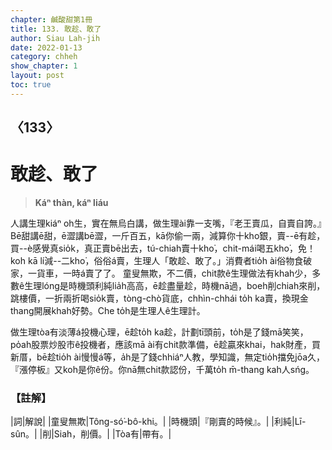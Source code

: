 ```yaml
---
chapter: 鹹酸甜第1冊
title: 133. 敢趁、敢了
author: Siau Lah-jih
date: 2022-01-13
category: chheh
show_chapter: 1
layout: post
toc: true
---
```

  
## 〈133〉
# 敢趁、敢了
>**Káⁿ thàn, káⁿ liáu**

人講生理kiáⁿ oh生，實在無烏白講，做生理ài靠一支嘴，『老王賣瓜，自賣自誇。』Bē甜講ē甜，ē澀講bē澀，一斤百五，kā你偷一兩，減算你十kho͘銀，賣--ē有趁，買--è感覺真sio̍k，真正賣bē出去，tú-chiah賣十kho͘，chit-mái喝五kho͘，免！koh kā lí減--二kho͘，俗俗á賣，生理人「敢趁、敢了。」消費者tio̍h ài俗物食破家，一貨車，一時á賣了了。
童叟無欺，不二價，chit款ê生理做法有khah少，多數ê生理lóng是時機頭利純lia̍h高高，ē趁盡量趁，時機nā過，boeh削chiah來削，跳樓價，一折兩折喝sio̍k賣，tòng-chò貨底，chhìn-chhái to̍h ka賣，換現金thang開展khah好勢。Che to̍h是生理人ê生理計。

做生理tòa有淡薄á投機心理，ē趁to̍h ka趁，計劃tī頭前，to̍h是了錢mā笑笑，po̍ah股票炒股市ê投機者，應該mā ài有chit款準備，ē趁贏來khai，hak財產，買新厝，bē趁tio̍h ài慢慢á等，a̍h是了錢chhiáⁿ人教，學知識，無定tio̍h擋免jōa久，『漲停板』又koh是你ê份。你nā無chit款認份，千萬to̍h m̄-thang kah人sńg。

### 【註解】

|詞|解說|
|童叟無欺|Tông-só͘-bô-khi。|
|時機頭|『剛賣的時候』。|
|利純|Lī-sûn。|
|削|Siah，削價。|
|Tòa有|帶有。|
